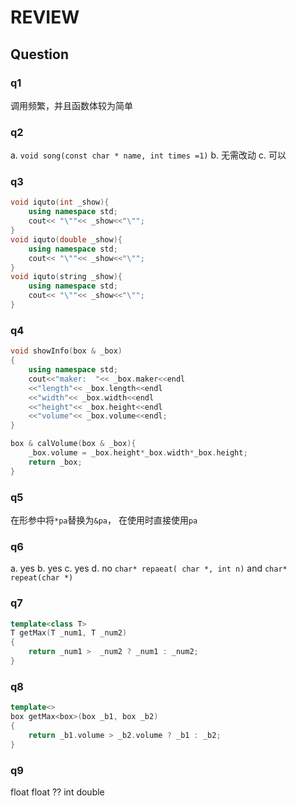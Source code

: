 <!--
 * @Date: 2021-12-30 15:22:13
 * @LastEditors: Chromium Tungsten
 * @LastEditTime: 2021-12-30 16:12:24
 * @Description: None
-->

# REVIEW

## Question

### q1

调用频繁，并且函数体较为简单

### q2

a. `void song(const char * name, int times =1)`
b. 无需改动
c. 可以

### q3

```cpp
void iquto(int _show){
    using namespace std;
    cout<< "\""<< _show<<"\"";
}
void iquto(double _show){
    using namespace std;
    cout<< "\""<< _show<<"\"";
}
void iquto(string _show){
    using namespace std;
    cout<< "\""<< _show<<"\"";
}
```

### q4

```cpp
void showInfo(box & _box)
{
    using namespace std;
    cout<<"maker:  "<< _box.maker<<endl
    <<"length"<< _box.length<<endl
    <<"width"<< _box.width<<endl
    <<"height"<< _box.height<<endl
    <<"volume"<< _box.volume<<endl;
}

box & calVolume(box & _box){
    _box.volume = _box.height*_box.width*_box.height;
    return _box;
}
```

### q5

在形参中将`*pa`替换为`&pa`， 在使用时直接使用`pa`

### q6

a. yes
b. yes
c. yes
d. no
`char* repaeat( char *, int n)`
and
`char* repeat(char *)`

### q7

```cpp
template<class T>
T getMax(T _num1, T _num2)
{
    return _num1 >  _num2 ? _num1 : _num2;
}
```

### q8

```cpp
template<>
box getMax<box>(box _b1, box _b2)
{
    return _b1.volume > _b2.volume ? _b1 : _b2;
}

```

### q9

float
float
??
int
double
